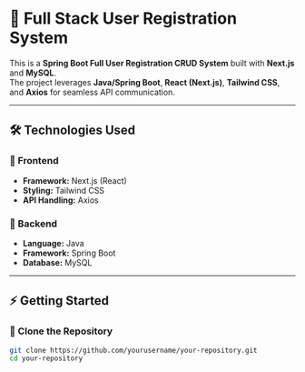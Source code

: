 # 🚀 Full Stack User Registration System  

This is a **Spring Boot Full User Registration CRUD System** built with **Next.js** and **MySQL**.  
The project leverages **Java/Spring Boot**, **React (Next.js)**, **Tailwind CSS**, and **Axios** for seamless API communication.

---

## 🛠 Technologies Used  

### 📌 Frontend  
- **Framework:** Next.js (React)  
- **Styling:** Tailwind CSS  
- **API Handling:** Axios  

### 📌 Backend  
- **Language:** Java  
- **Framework:** Spring Boot  
- **Database:** MySQL  

---

## ⚡ Getting Started  

### 🔹 Clone the Repository  

```bash
git clone https://github.com/yourusername/your-repository.git
cd your-repository
